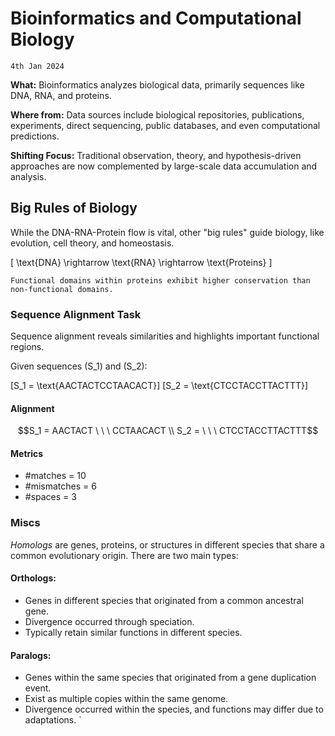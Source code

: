 # Bioinformatics and Computational Biology

```
4th Jan 2024
```

**What:** Bioinformatics analyzes biological data, primarily sequences like DNA, RNA, and proteins.

**Where from:** Data sources include biological repositories, publications, experiments, direct sequencing, public databases, and even computational predictions.

**Shifting Focus:** Traditional observation, theory, and hypothesis-driven approaches are now complemented by large-scale data accumulation and analysis.


## Big Rules of Biology

 While the DNA-RNA-Protein flow is vital, other "big rules" guide biology, like evolution, cell theory, and homeostasis.

\[ \text{DNA} \rightarrow \text{RNA} \rightarrow \text{Proteins} \]

    Functional domains within proteins exhibit higher conservation than non-functional domains.

### Sequence Alignment Task
Sequence alignment reveals similarities and highlights important functional regions.

Given sequences \(S_1\) and \(S_2\):

\[S_1 = \text{AACTACTCCTAACACT}\]
\[S_2 = \text{CTCCTACCTTACTTT}\]

#### Alignment

$$S_1 = AACTACT \ \ \ CCTAACACT \\ S_2 = \ \ \ CTCCTACCTTACTTT$$


#### Metrics

- \#matches = 10
- \#mismatches = 6
- \#spaces = 3


### Miscs

*Homologs* are genes, proteins, or structures in different species that share a common evolutionary origin. There are two main types:

#### Orthologs:
- Genes in different species that originated from a common ancestral gene.
- Divergence occurred through speciation.
- Typically retain similar functions in different species.

#### Paralogs:
- Genes within the same species that originated from a gene duplication event.
- Exist as multiple copies within the same genome.
- Divergence occurred within the species, and functions may differ due to adaptations.
 `
